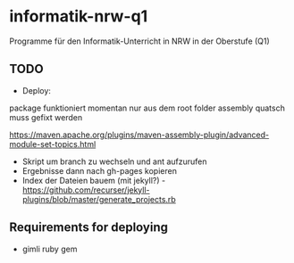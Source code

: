 # informatik-nrw-q1
Programme für den Informatik-Unterricht in NRW in der Oberstufe (Q1)


## TODO
* Deploy:

package funktioniert momentan nur aus dem root folder
assembly quatsch muss gefixt werden

https://maven.apache.org/plugins/maven-assembly-plugin/advanced-module-set-topics.html

  * Skript um branch zu wechseln und ant aufzurufen
  * Ergebnisse dann nach gh-pages kopieren
  * Index der Dateien bauem (mit jekyll?) - https://github.com/recurser/jekyll-plugins/blob/master/generate_projects.rb

## Requirements for deploying
* gimli ruby gem
